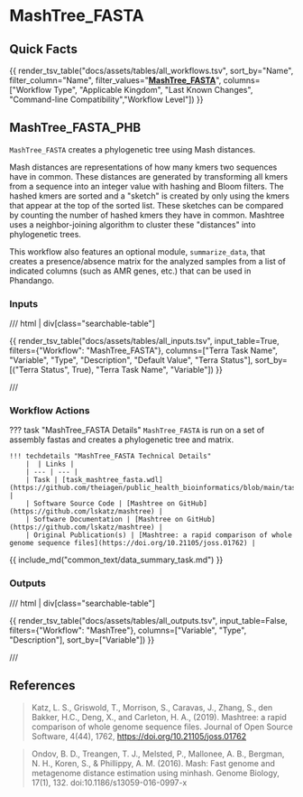 # MashTree_FASTA

## Quick Facts

{{ render_tsv_table("docs/assets/tables/all_workflows.tsv", sort_by="Name", filter_column="Name", filter_values="[**MashTree_FASTA**](../workflows/phylogenetic_construction/mashtree_fasta.md)", columns=["Workflow Type", "Applicable Kingdom", "Last Known Changes", "Command-line Compatibility","Workflow Level"]) }}

## MashTree_FASTA_PHB

`MashTree_FASTA` creates a phylogenetic tree using Mash distances.

Mash distances are representations of how many kmers two sequences have in common. These distances are generated by transforming all kmers from a sequence into an integer value with hashing and Bloom filters. The hashed kmers are sorted and a "sketch" is created by only using the kmers that appear at the top of the sorted list. These sketches can be compared by counting the number of hashed kmers they have in common. Mashtree uses a neighbor-joining algorithm to cluster these "distances" into phylogenetic trees.

This workflow also features an optional module, `summarize_data`, that creates a presence/absence matrix for the analyzed samples from a list of indicated columns (such as AMR genes, etc.) that can be used in Phandango.

### Inputs

/// html | div[class="searchable-table"]

{{ render_tsv_table("docs/assets/tables/all_inputs.tsv", input_table=True, filters={"Workflow": "MashTree_FASTA"}, columns=["Terra Task Name", "Variable", "Type", "Description", "Default Value", "Terra Status"], sort_by=[("Terra Status", True), "Terra Task Name", "Variable"]) }}

///

### Workflow Actions

??? task "MashTree_FASTA Details"
    `MashTree_FASTA` is run on a set of assembly fastas and creates a phylogenetic tree and matrix.

    !!! techdetails "MashTree_FASTA Technical Details"
        |  | Links |
        | --- | --- |
        | Task | [task_mashtree_fasta.wdl](https://github.com/theiagen/public_health_bioinformatics/blob/main/tasks/phylogenetic_inference/task_mashtree_fasta.wdl) |
        | Software Source Code | [Mashtree on GitHub](https://github.com/lskatz/mashtree) |
        | Software Documentation | [Mashtree on GitHub](https://github.com/lskatz/mashtree) |
        | Original Publication(s) | [Mashtree: a rapid comparison of whole genome sequence files](https://doi.org/10.21105/joss.01762) |
        
{{ include_md("common_text/data_summary_task.md") }}

### Outputs

/// html | div[class="searchable-table"]

{{ render_tsv_table("docs/assets/tables/all_outputs.tsv", input_table=False, filters={"Workflow": "MashTree"}, columns=["Variable", "Type", "Description"], sort_by=["Variable"]) }}

///

## References

> Katz, L. S., Griswold, T., Morrison, S., Caravas, J., Zhang, S., den Bakker, H.C., Deng, X., and Carleton, H. A., (2019). Mashtree: a rapid comparison of whole genome sequence files. Journal of Open Source Software, 4(44), 1762, <https://doi.org/10.21105/joss.01762>
<!-- -->
>Ondov, B. D., Treangen, T. J., Melsted, P., Mallonee, A. B., Bergman, N. H., Koren, S., & Phillippy, A. M. (2016). Mash: Fast genome and metagenome distance estimation using minhash. Genome Biology, 17(1), 132. doi:10.1186/s13059-016-0997-x
